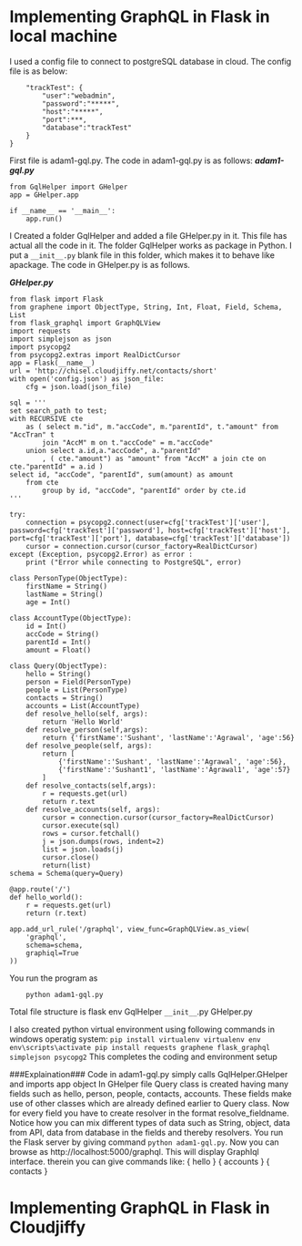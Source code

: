 # Implementing GraphQL in Flask in local machine
I used a config file to connect to postgreSQL database in cloud. The config file is as below:
```{
    "trackTest": {
        "user":"webadmin",
        "password":"*****",
        "host":"*****",
        "port":***,
        "database":"trackTest"
    }
}
```

First file is adam1-gql.py. The code in adam1-gql.py is as follows:
***adam1-gql.py***
```
from GqlHelper import GHelper
app = GHelper.app
    
if __name__ == '__main__':
    app.run()
```

I Created a folder GqlHelper and added a file GHelper.py in it. This file has actual all the code in it.
The folder GqlHelper works as package in Python. I put a `__init__.py` blank file in this folder, which makes it to behave like apackage. The code in GHelper.py is as follows.

***GHelper.py***
```
from flask import Flask
from graphene import ObjectType, String, Int, Float, Field, Schema, List
from flask_graphql import GraphQLView
import requests
import simplejson as json
import psycopg2
from psycopg2.extras import RealDictCursor
app = Flask(__name__)
url = 'http://chisel.cloudjiffy.net/contacts/short'
with open('config.json') as json_file:
    cfg = json.load(json_file)

sql = '''
set search_path to test; 
with RECURSIVE cte 
    as ( select m."id", m."accCode", m."parentId", t."amount" from "AccTran" t 
        join "AccM" m on t."accCode" = m."accCode" 
    union select a.id,a."accCode", a."parentId"
        , ( cte."amount") as "amount" from "AccM" a join cte on cte."parentId" = a.id ) 
select id, "accCode", "parentId", sum(amount) as amount
    from cte 
        group by id, "accCode", "parentId" order by cte.id
'''

try:
    connection = psycopg2.connect(user=cfg['trackTest']['user'], password=cfg['trackTest']['password'], host=cfg['trackTest']['host'], port=cfg['trackTest']['port'], database=cfg['trackTest']['database'])
    cursor = connection.cursor(cursor_factory=RealDictCursor)
except (Exception, psycopg2.Error) as error :
    print ("Error while connecting to PostgreSQL", error) 

class PersonType(ObjectType):
    firstName = String()
    lastName = String()
    age = Int()

class AccountType(ObjectType):
    id = Int()
    accCode = String()
    parentId = Int()
    amount = Float()

class Query(ObjectType):
    hello = String()
    person = Field(PersonType)
    people = List(PersonType)
    contacts = String()
    accounts = List(AccountType)
    def resolve_hello(self, args):
        return 'Hello World'
    def resolve_person(self,args):
        return {'firstName':'Sushant', 'lastName':'Agrawal', 'age':56}
    def resolve_people(self, args):
        return [
            {'firstName':'Sushant', 'lastName':'Agrawal', 'age':56},
            {'firstName':'Sushant1', 'lastName':'Agrawal1', 'age':57}
        ]    
    def resolve_contacts(self,args):
        r = requests.get(url)
        return r.text    
    def resolve_accounts(self, args):
        cursor = connection.cursor(cursor_factory=RealDictCursor)
        cursor.execute(sql)
        rows = cursor.fetchall()
        j = json.dumps(rows, indent=2)
        list = json.loads(j)
        cursor.close()
        return(list)
schema = Schema(query=Query)

@app.route('/')
def hello_world():
    r = requests.get(url)
    return (r.text)

app.add_url_rule('/graphql', view_func=GraphQLView.as_view(
    'graphql',
    schema=schema,
    graphiql=True
))
```

You run the program as
```
	python adam1-gql.py
```
Total file structure is
flask
	env
	GqlHelper
		`__init__`.py
		GHelper.py

I also created python virtual environment using following commands in windows operatig system:
`
pip install virtualenv
virtualenv env
env\scripts\activate
pip install requests graphene flask_graphql simplejson psycopg2
`
This completes the coding and environment setup

###Explaination###
Code in adam1-gql.py simply calls GqlHelper.GHelper and imports app object
In GHelper file Query class is created having many fields such as hello, person, people, contacts, accounts. These fields make use of other classes which are already defined earlier to Query class. Now for every field you have to create resolver in the format resolve_fieldname. Notice how you can mix different types of data such as String, object, data from API, data from database in the fields and thereby resolvers. You run the Flask server by giving command `python adam1-gql.py`. Now you can browse as http://localhost:5000/graphql. This will display GraphIql interface. therein you can give commands like:
{
	hello
}
{
	accounts
}
{
	contacts
}


# Implementing GraphQL in Flask in Cloudjiffy
